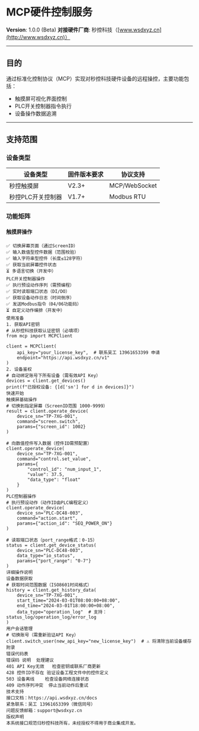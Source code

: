 # MCP硬件控制服务
**Version**: 1.0.0 (Beta)
**对接硬件厂商**: 秒控科技（[www.wsdxyz.cn](http://www.wsdxyz.cn)）

---

## 目的
通过标准化控制协议（MCP）实现对秒控科技硬件设备的远程操控，主要功能包括：
- 触摸屏可视化界面控制
- PLC开关控制器指令执行
- 设备操作数据追溯

---

## 支持范围
### 设备类型
| 设备类型           | 固件版本要求  | 协议支持       |
|--------------------|---------------|----------------|
| 秒控触摸屏         | V2.3+         | MCP/WebSocket  |
| 秒控PLC开关控制器  | V1.7+         | Modbus RTU     |

### 功能矩阵
#### 触摸屏操作
```plaintext
✅ 切换屏幕页面（通过ScreenID）
✅ 输入数值型控件数据（范围校验）
✅ 输入字符串型控件（长度≤128字符）
✅ 获取当前屏幕控件状态
⏳ 多语言切换（开发中）
PLC开关控制器操作
✅ 执行预设动作序列（需预编程）
✅ 实时读取端口状态（DI/DO）
✅ 获取设备动作日志（时间倒序）
✅ 发送Modbus指令（04/06功能码）
⏳ 自定义动作编排（开发中）
使用准备
1. 获取API密钥
# 从秒控科技获取认证密钥（必填项）
from mcp import MCPClient

client = MCPClient(
    api_key="your_license_key",  # 联系吴工 13961653399 申请
    endpoint="https://api.wsdxyz.cn/v1"
)
2. 设备鉴权
# 自动绑定账号下所有设备（需有效API Key）
devices = client.get_devices()
print(f"已授权设备: {[d['sn'] for d in devices]}")
快速开始
触摸屏基础操作
# 切换到指定屏幕（ScreenID范围 1000-9999）
result = client.operate_device(
    device_sn="TP-7XG-001",
    command="screen.switch",
    params={"screen_id": 1002}
)

# 向数值控件写入数据（控件ID需预配置）
client.operate_device(
    device_sn="TP-7XG-001",
    command="control.set_value",
    params={
        "control_id": "num_input_1",
        "value": 37.5,
        "data_type": "float"
    }
)
PLC控制器操作
# 执行预设动作（动作ID由PLC编程定义）
client.operate_device(
    device_sn="PLC-DC48-003",
    command="action.start",
    params={"action_id": "SEQ_POWER_ON"}
)

# 读取端口状态（port_range格式：0-15）
status = client.get_device_status(
    device_sn="PLC-DC48-003",
    data_type="io_status",
    params={"port_range": "0-7"}
)
详细操作说明
设备数据获取
# 获取时间范围数据（ISO8601时间格式）
history = client.get_history_data(
    device_sn="TP-7XG-001",
    start_time="2024-03-01T08:00:00+08:00",
    end_time="2024-03-01T18:00:00+08:00",
    data_type="operation_log"  # 支持：status_log/operation_log/error_log
)
用户会话管理
# 切换账号（需重新验证API Key）
client.switch_user(new_api_key="new_license_key")  # ⚠️ 将清除当前设备缓存
附录
错误代码表
错误码	说明	处理建议
401	API Key无效	检查密钥或联系厂商更新
428	控件ID不存在	验证设备工程文件中的控件定义
503	设备离线	检查设备网络连接状态
409	动作序列冲突	停止当前动作后重试
技术支持
接口文档：https://api.wsdxyz.cn/docs
紧急联系：吴工 13961653399（微信同号）
问题反馈邮箱：support@wsdxyz.cn
​​版权声明​​
本系统接口规范归秒控科技所有，未经授权不得用于商业集成开发。
